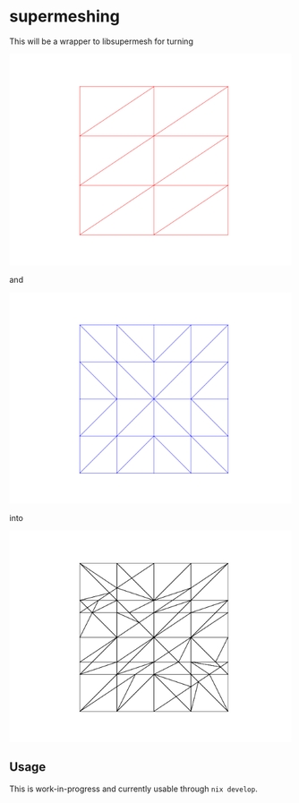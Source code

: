 # supermeshing

This will be a wrapper to libsupermesh for turning

![First mesh](Figure_1.png)

and

![Second mesh](Figure_2.png)

into

![Supermesh](Figure_3.png)

## Usage

This is work-in-progress and currently usable through `nix develop`.
